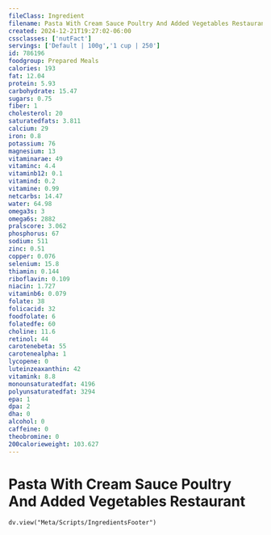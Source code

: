 ```yaml
---
fileClass: Ingredient
filename: Pasta With Cream Sauce Poultry And Added Vegetables Restaurant
created: 2024-12-21T19:27:02-06:00
cssclasses: ['nutFact']
servings: ['Default | 100g','1 cup | 250']
id: 786196
foodgroup: Prepared Meals
calories: 193
fat: 12.04
protein: 5.93
carbohydrate: 15.47
sugars: 0.75
fiber: 1
cholesterol: 20
saturatedfats: 3.811
calcium: 29
iron: 0.8
potassium: 76
magnesium: 13
vitaminarae: 49
vitaminc: 4.4
vitaminb12: 0.1
vitamind: 0.2
vitamine: 0.99
netcarbs: 14.47
water: 64.98
omega3s: 3
omega6s: 2882
pralscore: 3.062
phosphorus: 67
sodium: 511
zinc: 0.51
copper: 0.076
selenium: 15.8
thiamin: 0.144
riboflavin: 0.109
niacin: 1.727
vitaminb6: 0.079
folate: 38
folicacid: 32
foodfolate: 6
folatedfe: 60
choline: 11.6
retinol: 44
carotenebeta: 55
carotenealpha: 1
lycopene: 0
luteinzeaxanthin: 42
vitamink: 8.8
monounsaturatedfat: 4196
polyunsaturatedfat: 3294
epa: 1
dpa: 2
dha: 0
alcohol: 0
caffeine: 0
theobromine: 0
200calorieweight: 103.627
---
```


# Pasta With Cream Sauce Poultry And Added Vegetables Restaurant

```dataviewjs
dv.view("Meta/Scripts/IngredientsFooter")
```